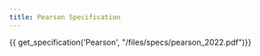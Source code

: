 ```yaml
---
title: Pearson Specification
---
```


{{ get_specification('Pearson', "/files/specs/pearson_2022.pdf")}}
